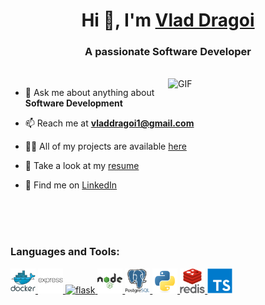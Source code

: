 <h1 align="center">Hi 👋, I'm <a href="https://portfolio-airdgo.vercel.app" target="blank">Vlad Dragoi</a></h1>

<h3 align="center">A passionate Software Developer</h3>

<br/>

<img align="right" width="50%" alt="GIF" src="https://media.giphy.com/media/SWoSkN6DxTszqIKEqv/giphy.gif">

- 💬 Ask me about anything about **Software Development**

- 📫 Reach me at **vladdragoi1@gmail.com**

- 👨‍💻 All of my projects are available <a href="https://portfolio-airdgo.vercel.app" target="blank">here</a>

- 📄 Take a look at my <a href="https://portfolio-airdgo.vercel.app/Vlad-Dragoi-Resume.pdf" target="blank">resume</a>

- 🔗 Find me on <a href="https://www.linkedin.com/in/vlad-dragoi" target="blank">LinkedIn</a>

<br/>
<br/>
<br/>

<h3 align="left">Languages and Tools:</h3>
<p align="left"> <a href="https://www.docker.com/" target="_blank" rel="noreferrer"> <img src="https://raw.githubusercontent.com/devicons/devicon/master/icons/docker/docker-original-wordmark.svg" alt="docker" width="40" height="40"/> </a> <a href="https://expressjs.com" target="_blank" rel="noreferrer"> <img src="https://raw.githubusercontent.com/devicons/devicon/master/icons/express/express-original-wordmark.svg" alt="express" width="40" height="40"/> </a> <a href="https://flask.palletsprojects.com/" target="_blank" rel="noreferrer"> <img src="https://www.vectorlogo.zone/logos/pocoo_flask/pocoo_flask-icon.svg" alt="flask" width="40" height="40"/> </a> <a href="https://nodejs.org" target="_blank" rel="noreferrer"> <img src="https://raw.githubusercontent.com/devicons/devicon/master/icons/nodejs/nodejs-original-wordmark.svg" alt="nodejs" width="40" height="40"/> </a> <a href="https://www.postgresql.org" target="_blank" rel="noreferrer"> <img src="https://raw.githubusercontent.com/devicons/devicon/master/icons/postgresql/postgresql-original-wordmark.svg" alt="postgresql" width="40" height="40"/> </a> <a href="https://www.python.org" target="_blank" rel="noreferrer"> <img src="https://raw.githubusercontent.com/devicons/devicon/master/icons/python/python-original.svg" alt="python" width="40" height="40"/> </a> <a href="https://redis.io" target="_blank" rel="noreferrer"> <img src="https://raw.githubusercontent.com/devicons/devicon/master/icons/redis/redis-original-wordmark.svg" alt="redis" width="40" height="40"/> </a> <a href="https://www.typescriptlang.org/" target="_blank" rel="noreferrer"> <img src="https://raw.githubusercontent.com/devicons/devicon/master/icons/typescript/typescript-original.svg" alt="typescript" width="40" height="40"/> </a> </p>
